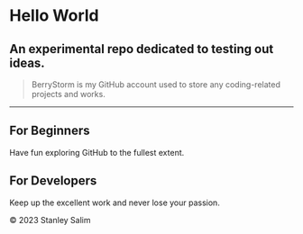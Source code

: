 # Hello World
An experimental repo dedicated to testing out ideas.
---
> BerryStorm is my GitHub account used to store any coding-related projects and works.
---
## For Beginners
Have fun exploring GitHub to the fullest extent.
## For Developers
Keep up the excellent work and never lose your passion.

&copy; 2023 Stanley Salim
